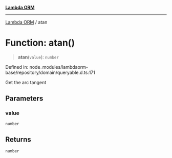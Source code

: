[**Lambda ORM**](../README.md)

***

[Lambda ORM](../README.md) / atan

# Function: atan()

> **atan**(`value`): `number`

Defined in: node\_modules/lambdaorm-base/repository/domain/queryable.d.ts:171

Get the arc tangent

## Parameters

### value

`number`

## Returns

`number`

